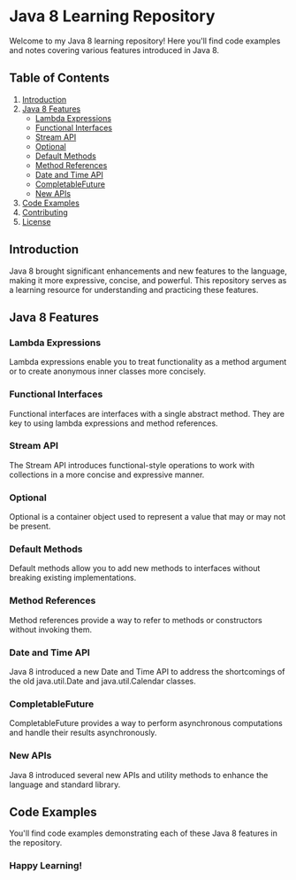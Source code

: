 # Java 8 Learning Repository

Welcome to my Java 8 learning repository! Here you'll find code examples and notes covering various features introduced in Java 8.

## Table of Contents

1. [Introduction](#introduction)
2. [Java 8 Features](#java-8-features)
    - [Lambda Expressions](#lambda-expressions)
    - [Functional Interfaces](#functional-interfaces)
    - [Stream API](#stream-api)
    - [Optional](#optional)
    - [Default Methods](#default-methods)
    - [Method References](#method-references)
    - [Date and Time API](#date-and-time-api)
    - [CompletableFuture](#completablefuture)
    - [New APIs](#new-apis)
3. [Code Examples](#code-examples)
4. [Contributing](#contributing)
5. [License](#license)

## Introduction

Java 8 brought significant enhancements and new features to the language, making it more expressive, concise, and powerful. This repository serves as a learning resource for understanding and practicing these features.

## Java 8 Features

### Lambda Expressions

Lambda expressions enable you to treat functionality as a method argument or to create anonymous inner classes more concisely.

### Functional Interfaces

Functional interfaces are interfaces with a single abstract method. They are key to using lambda expressions and method references.

### Stream API

The Stream API introduces functional-style operations to work with collections in a more concise and expressive manner.

### Optional

Optional is a container object used to represent a value that may or may not be present.

### Default Methods

Default methods allow you to add new methods to interfaces without breaking existing implementations.

### Method References

Method references provide a way to refer to methods or constructors without invoking them.

### Date and Time API

Java 8 introduced a new Date and Time API to address the shortcomings of the old java.util.Date and java.util.Calendar classes.

### CompletableFuture

CompletableFuture provides a way to perform asynchronous computations and handle their results asynchronously.

### New APIs

Java 8 introduced several new APIs and utility methods to enhance the language and standard library.

## Code Examples

You'll find code examples demonstrating each of these Java 8 features in the repository.

### Happy Learning!
